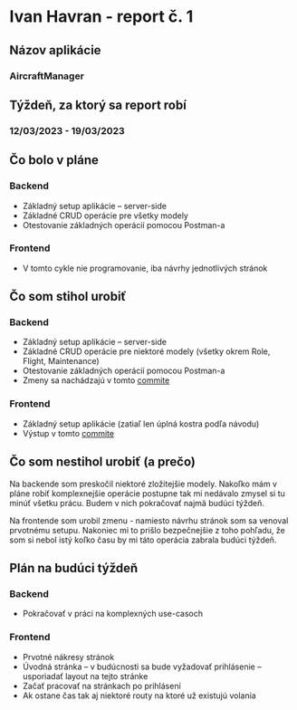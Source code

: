 # Ivan Havran - report č. 1

## Názov aplikácie
### AircraftManager

## Týždeň, za ktorý sa report robí
### 12/03/2023 - 19/03/2023

## Čo bolo v pláne

### Backend
 - Základný setup aplikácie – server-side 
 - Základné CRUD operácie pre všetky modely 
 - Otestovanie základných operácií pomocou Postman-a 

### Frontend
 - V tomto cykle nie programovanie, iba návrhy jednotlivých stránok 

## Čo som stihol urobiť

### Backend
- Základný setup aplikácie – server-side
- Základné CRUD operácie pre niektoré modely (všetky
okrem Role, Flight, Maintenance)
- Otestovanie základných operácií pomocou Postman-a
- Zmeny sa nachádzajú v tomto [commite](https://github.com/iwanovski/twa-project/commit/0648bcd8fbe00f76a0cf22ede56ca9a688b8059d)

### Frontend
- Základný setup aplikácie (zatiaľ len úplná kostra podľa návodu)
- Výstup v tomto [commite](https://github.com/iwanovski/twa-project-fe/commit/f8684d1e6d389cffad624ef47956eb86e91759ea)

## Čo som nestihol urobiť (a prečo)

Na backende som preskočil niektoré zložitejšie modely. Nakoľko mám v pláne robiť komplexnejšie operácie postupne tak mi nedávalo zmysel si tu minúť všetku prácu. Budem v nich pokračovať najmä budúci týždeň.

Na frontende som urobil zmenu - namiesto návrhu stránok som sa venoval prvotnému setupu. Nakoniec mi to prišlo bezpečnejšie z toho pohľadu, že som si nebol istý koľko času by mi táto operácia zabrala budúci týždeň.

## Plán na budúci týždeň

### Backend
- Pokračovať v práci na komplexných use-casoch

### Frontend
- Prvotné nákresy stránok
- Úvodná stránka – v budúcnosti sa bude vyžadovať prihlásenie – usporiadať layout na tejto stránke 
- Začať pracovať na stránkach po prihlásení
- Ak ostane čas tak aj niektoré routy na ktoré už existujú volania